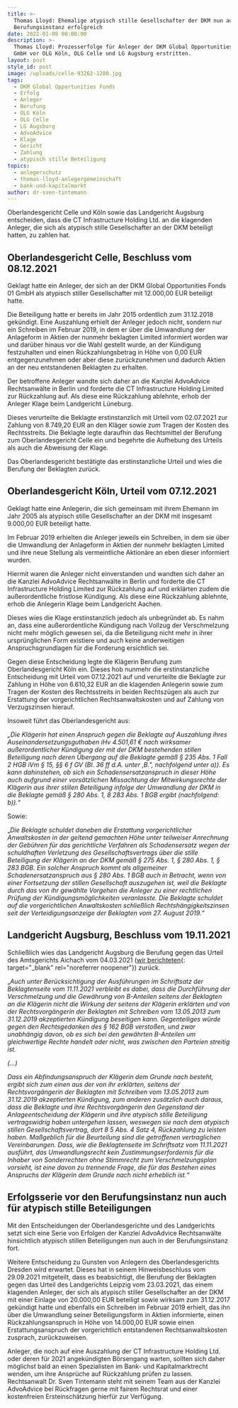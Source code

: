 ```yaml
---
title: >-
  Thomas Lloyd: Ehemalige atypisch stille Gesellschafter der DKM nun auch in der
  Berufungsinstanz erfolgreich
date: 2022-01-08 00:00:00
description: >-
  Thomas Lloyd: Prozesserfolge für Anleger der DKM Global Opportunities Fonds 01
  GmbH vor OLG Köln, OLG Celle und LG Augsburg erstritten.
layout: post
style_id: post
image: /uploads/celle-93262-1280.jpg
tags:
  - DKM Global Opportunities Fonds
  - Erfolg
  - Anleger
  - Berufung
  - OLG Köln
  - OLG Celle
  - LG Augsburg
  - AdvoAdvice
  - Klage
  - Gericht
  - Zahlung
  - atypisch stille Beteiligung
topics:
  - anlegerschutz
  - thomas-lloyd-anlegergemeinschaft
  - bank-und-kapitalmarkt
author: dr-sven-tintemann
---
```

Oberlandesgericht Celle und Köln sowie das Landgericht Augsburg entscheiden, dass die CT Infrastructure Holding Ltd. an die klagenden Anleger, die sich als atypisch stille Gesellschafter an der DKM beteiligt hatten, zu zahlen hat.

## Oberlandesgericht Celle, Beschluss vom 08.12.2021

Geklagt hatte ein Anleger, der sich an der DKM Global Opportunities Fonds 01 GmbH als atypisch stiller Gesellschafter mit 12.000,00 EUR beteiligt hatte.

Die Beteiligung hatte er bereits im Jahr 2015 ordentlich zum 31.12.2018 gekündigt. Eine Auszahlung erhielt der Anleger jedoch nicht, sondern nur ein Schreiben im Februar 2019, in dem er über die Umwandlung der Anlageform in Aktien der nunmehr beklagten Limited informiert worden war und darüber hinaus vor die Wahl gestellt wurde, an der Kündigung festzuhalten und einen Rückzahlungsbetrag in Höhe von 0,00 EUR entgegenzunehmen oder aber diese zurückzunehmen und dadurch Aktien an der neu entstandenen Beklagten zu erhalten.

Der betroffene Anleger wandte sich daher an die Kanzlei AdvoAdvice Rechtsanwälte in Berlin und forderte die CT Infrastructure Holding Limited zur Rückzahlung auf. Als diese eine Rückzahlung ablehnte, erhob der Anleger Klage beim Landgericht Lüneburg.

Dieses verurteilte die Beklagte erstinstanzlich mit Urteil vom 02.07.2021 zur Zahlung von 8.749,20 EUR an den Kläger sowie zum Tragen der Kosten des Rechtsstreits. Die Beklagte legte daraufhin das Rechtsmittel der Berufung zum Oberlandesgericht Celle ein und begehrte die Aufhebung des Urteils als auch die Abweisung der Klage.

Das Oberlandesgericht bestätigte das erstinstanzliche Urteil und wies die Berufung der Beklagten zurück.

## Oberlandesgericht Köln, Urteil vom 07.12.2021

Geklagt hatte eine Anlegerin, die sich gemeinsam mit ihrem Ehemann im Jahr 2005 als atypisch stille Gesellschafter an der DKM mit insgesamt 9.000,00 EUR beteiligt hatte.

Im Februar 2019 erhielten die Anleger jeweils ein Schreiben, in dem sie über die Umwandlung der Anlageform in Aktien der nunmehr beklagten Limited und ihre neue Stellung als vermeintliche Aktionäre an eben dieser informiert wurden.

Hiermit waren die Anleger nicht einverstanden und wandten sich daher an die Kanzlei AdvoAdvice Rechtsanwälte in Berlin und forderte die CT Infrastructure Holding Limited zur Rückzahlung auf und erklärten zudem die außerordentliche fristlose Kündigung. Als diese eine Rückzahlung ablehnte, erhob die Anlegerin Klage beim Landgericht Aachen.

Dieses wies die Klage erstinstanzlich jedoch als unbegründet ab. Es nahm an, dass eine außerordentliche Kündigung nach Vollzug der Verschmelzung nicht mehr möglich gewesen sei, da die Beteiligung nicht mehr in ihrer ursprünglichen Form existiere und auch keine anderweitigen Anspruchsgrundlagen für die Forderung ersichtlich sei.

Gegen diese Entscheidung legte die Klägerin Berufung zum Oberlandesgericht Köln ein. Dieses hob nunmehr die erstinstanzliche Entscheidung mit Urteil vom 07.12.2021 auf und verurteilte die Beklagte zur Zahlung in Höhe von 6.610,32 EUR an die klagenden Anlegerin sowie zum Tragen der Kosten des Rechtsstreits in beiden Rechtszügen als auch zur Erstattung der vorgerichtlichen Rechtsanwaltskosten und auf Zahlung von Verzugszinsen hierauf.

Insoweit führt das Oberlandesgericht aus:

*„Die Klägerin hat einen Anspruch gegen die Beklagte auf Auszahlung ihres Auseinandersetzungsguthaben iHv 4.501,61 € nach wirksamer außerordentlicher Kündigung der mit der DKM bestehenden stillen Beteiligung nach deren Übergang auf die Beklagte gemäß § 235 Abs. 1 Fall 2 HGB iVm § 15, §§ 6 f GV (Bl. 36 ff d.A. unter ‚B.", nachfolgend unter a)). Es kann dahinstehen, ob sich ein Schadensersatzanspruch in dieser Höhe auch aufgrund einer vorsätzlichen Missachtung der Mitwirkungsrechte der Klägerin aus ihrer stillen Beteiligung infolge der Umwandlung der DKM in die Beklagte gemäß § 280 Abs. 1, 8 283 Abs. 1 BGB ergibt (nachfolgend: b)).“*

Sowie:

„*Die Beklagte schuldet daneben die Erstattung vorgerichtlicher Anwaltskosten in der geltend gemachten Höhe unter teilweiser Anrechnung der Gebühren für das gerichtliche Verfahren als Schadensersatz wegen der schuldhaften Verletzung des Gesellschaftsvertrags über die stille Beteiligung der Klägerin an der DKM gemäß § 275 Abs. 1, § 280 Abs. 1, § 283 BGB. Ein solcher Anspruch kommt als allgemeiner Schadenersatzanspruch aus § 280 Abs. 1 BGB auch in Betracht, wenn von einer Fortsetzung der stillen Gesellschaft auszugehen ist, weil die Beklagte durch das von ihr gewählte Vorgehen die Anleger zu einer rechtlichen Prüfung der Kündigungsmöglichkeiten veranlasste. Die Beklagte schuldet auf die vorgerichtlichen Anwaltskosten schließlich Rechtshängigkeitszinsen seit der Verteidigungsanzeige der Beklagten vom 27. August 2019.“*

## Landgericht Augsburg, Beschluss vom 19.11.2021

Schließlich wies das Landgericht Augsburg die Berufung gegen das Urteil des Amtsgerichts Aichach vom 04.03.2021 ([wir berichteten](https://advoadvice.de/blog/thomas-lloyd-erfolge-f%C3%BCr-anleger-vor-landgericht-offenburg-landgericht-magdeburg-und-amtsgericht-aichach/){: target="_blank" rel="noreferrer noopener"}) zurück.

„*Auch unter Berücksichtigung der Ausführungen im Schriftsatz der Beklagtenseite vom 11.11.2021 verbleibt es dabei, dass die Durchführung der Verschmelzung und die Gewährung von B-Anteilen seitens der Beklagten an die Klägerin nicht die Wirkung der seitens der Klägerin erklärten und von der Rechtsvorgängerin der Beklagten mit Schreiben vom 13.05.2013 zum 31.12.2019 akzeptierten Kündigung beseitigen kann. Gegenteiliges würde gegen den Rechtsgedanken des § 162 BGB verstoßen, und zwar unabhängig davon, ob es sich bei den gewährten B-Anteilen um gleichwertige Rechte handelt oder nicht, was zwischen den Parteien streitig ist.*

*(…)*

*Dass ein Abfindungsanspruch der Klägerin dem Grunde nach besteht, ergibt sich zum einen aus der von ihr erklärten, seitens der Rechtsvorgängerin der Beklagten mit Schreiben vom 13.05.2013 zum 31.12.2019 akzeptierten Kündigung, zum anderen zusätzlich auch daraus, dass die Beklagte und ihre Rechtsvorgängerin den Gegenstand der Anlageentscheidung der Klägerin und ihre atypisch stille Beteiligung vertragswidrig haben untergehen lassen, weswegen sie nach dem atypisch stillen Gesellschaftsvertrag, dort 8 5 Abs. 4 Satz 4, Rückzahlung zu leisten haben. Maßgeblich für die Beurteilung sind die getroffenen vertraglichen Vereinbarungen. Dass, wie die Beklagtenseite im Schriftsatz vom 11.11.2021 ausführt, das Umwandlungsrecht kein Zustimmungserfordernis für die Inhaber von Sonderrechten ohne Stimmrecht zum Verschmelzungsplan vorsieht, ist eine davon zu trennende Frage, die für das Bestehen eines Anspruchs der Klägerin dem Grunde nach nicht erheblich ist.“*

## Erfolgsserie vor den Berufungsinstanz nun auch für atypisch stille Beteiligungen

Mit den Entscheidungen der Oberlandesgerichte und des Landgerichts setzt sich eine Serie von Erfolgen der Kanzlei AdvoAdvice Rechtsanwälte hinsichtlich atypisch stillen Beteiligungen nun auch in der Berufungsinstanz fort.

Weitere Entscheidung zu Gunsten von Anlegern des Oberlandesgerichts Dresden wird erwartet. Dieses hat in seinem Hinweisbeschluss vom 29.09.2021 mitgeteilt, dass es beabsichtigt, die Berufung der Beklagten gegen das Urteil des Landgerichts Leipzig vom 23.03.2021, das einem klagenden Anleger, der sich als atypisch stiller Gesellschafter an der DKM mit einer Einlage von 20.000,00 EUR beteiligt sowie wirksam zum 31.12.2017 gekündigt hatte und ebenfalls ein Schreiben im Februar 2019 erhielt, das ihn über die Umwandlung seiner Beteiligungsform in Aktien informierte, einen Rückzahlungsanspruch in Höhe von 14.000,00 EUR sowie einen Erstattungsanspruch der vorgerichtlich entstandenen Rechtsanwaltskosten zusprach, zurückzuweisen.

Anleger, die noch auf eine Auszahlung der CT Infrastructure Holding Ltd. oder deren für 2021 angekündigten Börsengang warten, sollten sich daher möglichst bald an einen Spezialisten im Bank- und Kapitalmarktrecht wenden, um ihre Ansprüche auf Rückzahlung prüfen zu lassen. Rechtsanwalt Dr. Sven Tintemann steht mit seinem Team aus der Kanzlei AdvoAdvice bei Rückfragen gerne mit fairem Rechtsrat und einer kostenfreien Ersteinschätzung hierfür zur Verfügung.
